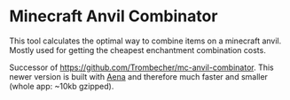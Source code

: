 # Minecraft Anvil Combinator

This tool calculates the optimal way to combine items on a minecraft anvil. Mostly used for getting the cheapest enchantment combination costs.

Successor of https://github.com/Trombecher/mc-anvil-combinator. This newer version is built with [Aena](https://github.com/Trombecher/aena) and therefore much faster and smaller (whole app: ~10kb gzipped).